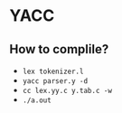 # YACC

## How to complile?

- `lex tokenizer.l`
- `yacc parser.y -d`
- `cc lex.yy.c y.tab.c -w`
- `./a.out`
